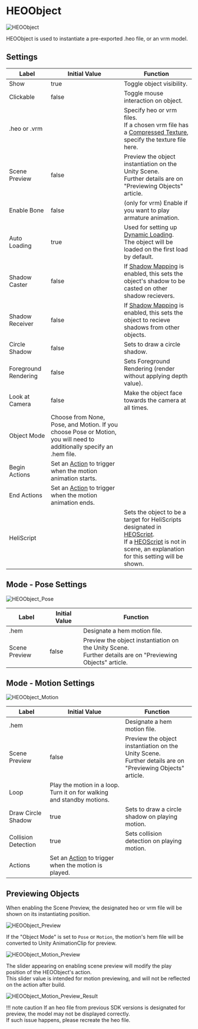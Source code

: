 
# HEOObject
![HEOObject](img/HEOObject.jpg)

HEOObject is used to instantiate a pre-exported .heo file, or an vrm model.

## Settings

| Label | Initial Value | Function |
| ---- | ---- | ---- |
| Show | true | Toggle object visibility. |
| Clickable | false | Toggle mouse interaction on object. |
| .heo or .vrm | | Specify heo or vrm files. <br>If a chosen vrm file has a [Compressed Texture](../heoexporter/he_TextureCompression.md), specify the texture file here. |
| Scene Preview | false | Preview the object instantiation on the Unity Scene.<br>Further details are on "Previewing Objects" article. |
| Enable Bone | false | (only for vrm) Enable if you want to play armature animation. |
| Auto Loading | true | Used for setting up [Dynamic Loading](HEOField.md). <br> The object will be loaded on the first load by default.  |
| Shadow Caster | false | If [Shadow Mapping](HEOWorldSetting.md) is enabled, this sets the object's shadow to be casted on other shadow recievers. |
| Shadow Receiver | false | If [Shadow Mapping](HEOWorldSetting.md) is enabled, this sets the object to recieve shadows from other objects. |
| Circle Shadow | false |  Sets to draw a circle shadow.  |
| Foreground Rendering | false | Sets Foreground Rendering (render without applying depth value). |
| Look at Camera | false |  Make the object face towards the camera at all times. |
| Object Mode | Choose from None, Pose, and Motion. If you choose Pose or Motion, you will need to additionally specify an .hem file. |
| Begin Actions | Set an [Action](../Actions/ActionsOverview.md) to trigger when the motion animation starts. |
| End Actions | Set an [Action](../Actions/ActionsOverview.md) to trigger when the motion animation ends. |
| HeliScript | | Sets the object to be a target for HeliScripts designated in [HEOScript](HEOScript.md). <br>If a [HEOScript](HEOScript.md) is not in scene, an explanation for this setting will be shown. |

## Mode - Pose Settings

![HEOObject_Pose](img/HEOObject_Pose.jpg)

| Label | Initial Value | Function |
| ---- | ---- | ---- |
| .hem | | Designate a hem motion file. |
| Scene Preview | false | Preview the object instantiation on the Unity Scene.<br>Further details are on "Previewing Objects" article. |

## Mode - Motion Settings

![HEOObject_Motion](img/HEOObject_Motion.jpg)

| Label | Initial Value | Function |
| ---- | ---- | ---- |
| .hem | | Designate a hem motion file. |
| Scene Preview | false | Preview the object instantiation on the Unity Scene.<br>Further details are on "Previewing Objects" article. |
| Loop | Play the motion in a loop. Turn it on for walking and standby motions. |
| Draw Circle Shadow | true | Sets to draw a circle shadow on playing motion. |
| Collision Detection | true | Sets collision detection on playing motion. |
| Actions | Set an [Action](../Actions/ActionsOverview.md) to trigger when the motion is played. |

## Previewing Objects

When enabling the Scene Preview, the designated heo or vrm file will be shown on its instantiating position.

![HEOObject_Preview](img/HEOObject_Preview.jpg)

If the "Object Mode" is set to `Pose` or `Motion`, the motion's hem file will be converted to Unity AnimationClip for preview.

![HEOObject_Motion_Preview](img/HEOObject_Motion_Preview.jpg)

The slider appearing on enabling scene preview will modify the play position of the HEOObject's action.<br>
This slider value is intended for motion previewing, and will not be reflected on the action after build.

![HEOObject_Motion_Preview_Result](img/HEOObject_Motion_Preview_Result.jpg)

!!! note caution
    If an heo file from previous SDK versions is designated for preview, the model may not be displayed correctly.<br>
    If such issue happens, please recreate the heo file.
